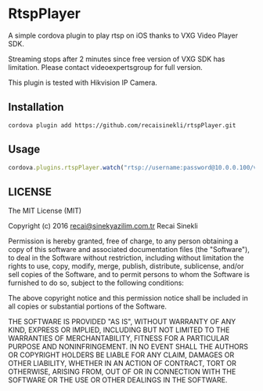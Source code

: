 # RtspPlayer
A simple cordova plugin to play rtsp on iOS thanks to VXG Video Player SDK.

Streaming stops after 2 minutes since free version of VXG SDK has limitation. Please contact videoexpertsgroup for full version.

This plugin is tested with Hikvision IP Camera.

## Installation

```cordova plugin add https://github.com/recaisinekli/rtspPlayer.git```


## Usage

``` javascript
cordova.plugins.rtspPlayer.watch("rtsp://username:password@10.0.0.100/video", callbackSuccess, callbackError);
```

## LICENSE
The MIT License (MIT)

Copyright (c) 2016 recai@sinekyazilim.com.tr Recai Sinekli

Permission is hereby granted, free of charge, to any person obtaining a copy of
this software and associated documentation files (the "Software"), to deal in
the Software without restriction, including without limitation the rights to
use, copy, modify, merge, publish, distribute, sublicense, and/or sell copies of
the Software, and to permit persons to whom the Software is furnished to do so,
subject to the following conditions:

The above copyright notice and this permission notice shall be included in all
copies or substantial portions of the Software.

THE SOFTWARE IS PROVIDED "AS IS", WITHOUT WARRANTY OF ANY KIND, EXPRESS OR
IMPLIED, INCLUDING BUT NOT LIMITED TO THE WARRANTIES OF MERCHANTABILITY, FITNESS
FOR A PARTICULAR PURPOSE AND NONINFRINGEMENT. IN NO EVENT SHALL THE AUTHORS OR
COPYRIGHT HOLDERS BE LIABLE FOR ANY CLAIM, DAMAGES OR OTHER LIABILITY, WHETHER
IN AN ACTION OF CONTRACT, TORT OR OTHERWISE, ARISING FROM, OUT OF OR IN
CONNECTION WITH THE SOFTWARE OR THE USE OR OTHER DEALINGS IN THE SOFTWARE.